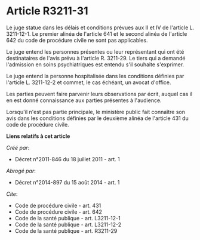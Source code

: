 # Article R3211-31

Le juge statue dans les délais et conditions prévues aux II et IV de l'article L. 3211-12-1. Le premier alinéa de l'article
641 et le second alinéa de l'article 642 du code de procédure civile ne sont pas applicables. 

Le juge entend les personnes présentes ou leur représentant qui ont été destinataires de l'avis prévu à l'article R. 3211-29.
Le tiers qui a demandé l'admission en soins psychiatriques est entendu s'il souhaite s'exprimer. 

Le juge entend la personne hospitalisée dans les conditions définies par l'article L. 3211-12-2 et commet, le cas échéant, un
avocat d'office. 

Les parties peuvent faire parvenir leurs observations par écrit, auquel cas il en est donné connaissance aux parties
présentes à l'audience. 

Lorsqu'il n'est pas partie principale, le ministère public fait connaître son avis dans les conditions définies par le
deuxième alinéa de l'article 431 du code de procédure civile.

**Liens relatifs à cet article**

_Créé par_:

  - Décret n°2011-846 du 18 juillet 2011 - art. 1

_Abrogé par_:

  - Décret n°2014-897 du 15 août 2014 - art. 1

_Cite_:

  - Code de procédure civile - art. 431
  - Code de procédure civile - art. 642
  - Code de la santé publique - art. L3211-12-1
  - Code de la santé publique - art. L3211-12-2
  - Code de la santé publique - art. R3211-29
